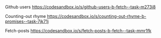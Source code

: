 Github users https://codesandbox.io/s/github-users-b-fetch--task-m273i8

Counting-out rhyme https://codesandbox.io/s/counting-out-rhyme-b-promises--task-7jk71j

Fetch-posts https://codesandbox.io/s/fetch-posts-b-fetch--task-mmr1fk
